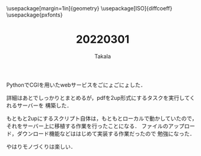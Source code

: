 ﻿---
title: 20220301
yesterday: 20220228
tomorrow: 20220302
days: 795
author: Takala
header-includes:
  - \usepackage[margin=1in]{geometry}
  - \usepackage[ISO]{diffcoeff}
  - \usepackage{pxfonts}
---


PythonでCGIを用いたwebサービスをごにょごにょした．


詳細はあとでしっかりとまとめるが，pdfを2up形式にするタスクを実行してくれるサーバーを
構築した．


もともと2upにするスクリプト自体は，もともとローカルで動かしていたので，
それをサーバー上に移植する作業を行ったことになる．
ファイルのアップロード，ダウンロード機能などははじめて実装する作業だったので
勉強になった．


やはりモノづくりは楽しい．

